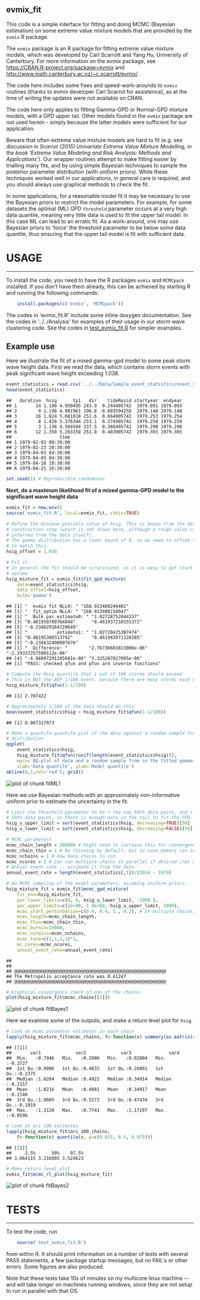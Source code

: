 **evmix_fit**
-------------

This code is a simple interface for fitting and doing MCMC (Bayesian
estimation) on some extreme value mixture models that are provided by the
`evmix` R package. 

The `evmix` package is an R package for fitting extreme value mixture models,
which was developed by Carl Scarrott and Yang Hu, University of Canterbury. For
more information on the evmix package, see
https://CRAN.R-project.org/package=evmix and
http://www.math.canterbury.ac.nz/~c.scarrott/evmix/ .

The code here includes some fixes and speed-work-arounds to `evmix` routines
(thanks to evmix developer Carl Scarrot for assistence), as at the time of
writing the updates were not available on CRAN.

The code here only applies to fitting Gamma-GPD or Normal-GPD mixture models,
with a GPD upper tail. Other models found in the `evmix` package are not used
herein - simply because the latter models were sufficient for our application.

Beware that often extreme value mixture models are hard to fit (e.g. see
discussion in *Scarrot (2015) Univariate Extreme Value Mixture Modelling, in
the book 'Extreme Value Modeling and Risk Analysis: Methods and
Applications'*). Our wrapper routines attempt to make fitting easier by
trialling many fits, and by using simple Bayesian techniques to sample the
posterior parameter distribution (with uniform priors). While these techniques
worked well in our applications, in general care is required, and you should always
use graphical methods to check the fit.

In some applications, for a reasonable model fit it may be necessary to use
the Bayesian priors to restrict the model parameters. For example, for some
datasets the optimal (ML) GPD `threshold` parameter occurs at a very high data
quantile, meaning very little data is used to fit the upper tail model. In this
case ML can lead to an erratic fit. As a work-around, one may use Bayesian
priors to 'force' the threshold parameter to be below some data quantile, thus
ensuring that the upper tail model is fit with sufficient data. 


# **USAGE**
-----------

To install the code, you need to have the R packages `evmix` and `MCMCpack` installed.
If you don't have them already, this can be achieved by starting R and running
the following commands:
```r
    install.packages(c('evmix', 'MCMCpack'))
```

The codes in 'evmix_fit.R' include some inline doxygen documentation. See the
codes in '../../Analysis' for examples of their usage in our storm wave
clustering code. See the codes in [test_evmix_fit.R](test_evmix_fit.R) for
simpler examples.


## **Example use**

Here we illustrate the fit of a mixed gamma-gpd model to some peak storm wave
height data. First we read the data, which contains storm events with peak significant
wave height exceeding 1.038.

```r
event_statistics = read.csv('../../Data/Sample_event_statistics/event_statistics_out.csv')
head(event_statistics)
```

```
##   duration  hsig      tp1   dir    tideResid startyear  endyear
## 1       14 1.190 4.950495 243.9  0.244405742  1979.091 1979.093
## 2        9 1.198 4.901961 196.8 -0.003594258  1979.148 1979.148
## 3       16 1.624 5.681818 251.6  0.664905742  1979.253 1979.254
## 4        8 1.428 5.376344 253.1  0.274905742  1979.258 1979.259
## 5        3 1.138 4.504504 337.5  0.366405742  1979.290 1979.290
## 6       12 1.350 5.263158 251.8  0.483905742  1979.303 1979.305
##                  time
## 1 1979-02-03 08:30:00
## 2 1979-02-23 20:30:00
## 3 1979-04-03 04:30:00
## 4 1979-04-05 04:30:00
## 5 1979-04-16 18:30:00
## 6 1979-04-21 16:30:00
```

```r
set.seed(1) # Reproducible randomness
```

**Next, do a maximum likelihood fit of a mixed gamma-GPD model to the
significant wave height data**

```r
evmix_fit = new.env()
source('evmix_fit.R', local=evmix_fit, chdir=TRUE)

# Define the minimum possible value of hsig. This is known from the data
# construction step (which is not shown here, although a rough value can be
# inferred from the data itself). 
# The gamma distribution has a lower bound of 0, so we need to offset the data
# to match this. 
hsig_offset = 1.038

# Fit it
# In general the fit should be scrutinized, as it is easy to get stuck in local
# optima
hsig_mixture_fit = evmix_fit$fit_gpd_mixture(
    data=event_statistics$hsig, 
    data_offset=hsig_offset, 
    bulk='gamma')
```

```
## [1] "  evmix fit NLLH: " "168.913400246402"  
## [1] "  fit_optim NLLH: " "168.913400158047"  
## [1] "  Bulk par estimate0: " "1.02728752044157"      
## [3] "0.481950709764844"      "0.461937210155372"     
## [5] "-0.234629164720649"    
## [1] "           estimate1: " "1.02728475307474"      
## [3] "0.48195300313742"       "0.461942071128285"     
## [5] "-0.234632490007676"    
## [1] "  Difference: "        "2.76736683813006e-06"  "-2.29337257590112e-06"
## [4] "-4.86097291285681e-06" "3.325287027095e-06"   
## [1] "PASS: checked qfun and pfun are inverse functions"
```

```r
# Compute the Hsig quantile that 1 out of 100 storms should exceed
# This is NOT the AEP 1/100 event, because there are many storms each year.
hsig_mixture_fit$qfun(1-1/100)
```

```
## [1] 2.707422
```

```r
# Approximately 1/100 of the data should do this
mean(event_statistics$hsig > hsig_mixture_fit$qfun(1-1/100))
```

```
## [1] 0.007317073
```

```r
# Make a quantile-quantile plot of the data against a random sample from the
# distribution
qqplot(
    event_statistics$hsig, 
    hsig_mixture_fit$qfun(runif(length(event_statistics$hsig))),
    main='QQ-plot of data and a random sample from \n the fitted gamma-GPD model',
    xlab='Data quantile', ylab='Model quantile')
abline(0,1,col='red'); grid()
```

![plot of chunk fitML1](figure/fitML1-1.png)

Here we use Bayesian methods with an approximately non-informative uniform
prior to estimate the uncertainty in the fit.

```r
# Limit the threshold parameter to be < the top 50th data point, and > bottom
# 50th data point, so there is enough data in the tail to fit the GPD.
hsig_u_upper_limit = sort(event_statistics$hsig, decreasing=TRUE)[50] - hsig_offset
hsig_u_lower_limit = sort(event_statistics$hsig, decreasing=FALSE)[50] - hsig_offset

# MCMC parameters
mcmc_chain_length = 200000 # Might need to increase this for convergence
mcmc_chain_thin = 1 # No thinning by default, but to save memory can increase this
mcmc_nchains = 1 # How many chains to run
mcmc_ncores = 1 # Can run multiple chains in parallel if desired (not on windows)
# Annual event rate -- estimate it from the data
annual_event_rate = length(event_statistics[,1])/(2014 - 1979)

# Do MCMC sampling of the model parameters, assuming uniform priors.
hsig_mixture_fit = evmix_fit$mcmc_gpd_mixture(
    fit_env=hsig_mixture_fit, 
    par_lower_limits=c(0, 0, hsig_u_lower_limit, -1000.), 
    par_upper_limits=c(1e+08, 1.0e+08, hsig_u_upper_limit, 1000),
    mcmc_start_perturbation=c(0.4, 0.4, 1., 0.2), # If multiple chains, randomly perturb their starting values
    mcmc_length=mcmc_chain_length,
    mcmc_thin=mcmc_chain_thin,
    mcmc_burnin=10000,
    mcmc_nchains=mcmc_nchains,
    mcmc_tune=c(1,1,1,1)*1,
    mc_cores=mcmc_ncores,
    annual_event_rate=annual_event_rate)
```

```
## 
## 
## @@@@@@@@@@@@@@@@@@@@@@@@@@@@@@@@@@@@@@@@@@@@@@@@@@@@@@@@@
## The Metropolis acceptance rate was 0.41247
## @@@@@@@@@@@@@@@@@@@@@@@@@@@@@@@@@@@@@@@@@@@@@@@@@@@@@@@@@
```

```r
# Graphical convergence check of one of the chains. 
plot(hsig_mixture_fit$mcmc_chains[[1]])
```

![plot of chunk fitBayes1](figure/fitBayes1-1.png)

Here we examine some of the outputs, and make a return level plot for `hsig`.

```r
# Look at mcmc parameter estimates in each chain
lapply(hsig_mixture_fit$mcmc_chains, f<-function(x) summary(as.matrix(x)))
```

```
## [[1]]
##       var1             var2             var3              var4        
##  Min.   :0.7946   Min.   :0.2906   Min.   :0.02804   Min.   :-0.3727  
##  1st Qu.:0.9806   1st Qu.:0.4632   1st Qu.:0.20801   1st Qu.:-0.2375  
##  Median :1.0204   Median :0.4922   Median :0.34914   Median :-0.2157  
##  Mean   :1.0216   Mean   :0.4981   Mean   :0.34917   Mean   :-0.2140  
##  3rd Qu.:1.0605   3rd Qu.:0.5272   3rd Qu.:0.47434   3rd Qu.:-0.1919  
##  Max.   :1.3120   Max.   :0.7741   Max.   :1.17297   Max.   :-0.0598
```

```r
# Look at ari 100 estimates
lapply(hsig_mixture_fit$ari_100_chains, 
    f<-function(x) quantile(x, p=c(0.025, 0.5, 0.975)))
```

```
## [[1]]
##     2.5%      50%    97.5% 
## 3.064115 3.216005 3.524623
```

```r
# Make return level plot
evmix_fit$mcmc_rl_plot(hsig_mixture_fit)
```

![plot of chunk fitBayes2](figure/fitBayes2-1.png)


# **TESTS**
-----------

To test the code, run
```r
    source('test_evmix_fit.R') 
```

from within R. It should print information on a number of tests with several PASS
statements, a few package startup messages, but no FAIL's or other errors. Some
figures are also produced.

Note that these tests take 10s of minutes on my multicore linux machine --
and will take longer on machines running windows, since they are not setup to
run in parallel with that OS. 
